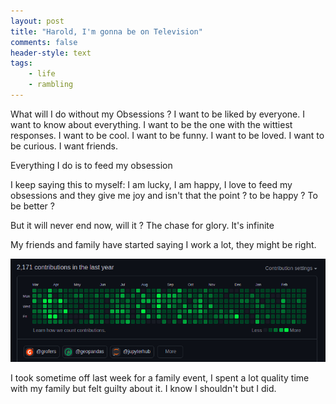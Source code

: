 ```yaml
---
layout: post
title: "Harold, I'm gonna be on Television"
comments: false
header-style: text
tags:
    - life
    - rambling
---
```


What will I do without my Obsessions ? I want to be liked by everyone. I want to know about everything. I want to be the one with the wittiest responses. I want to be cool. I want to be funny. I want to be loved. I want to be curious. I want friends.

Everything I do is to feed my obsession

I keep saying this to myself: I am lucky, I am happy, I love to feed my obsessions and they give me joy and isn't that the point ? to be happy ? To be better ?

But it will never end now, will it ? The chase for glory. It's infinite

My friends and family have started saying I work a lot, they might be right.

![Ham](/img/in-post/github-contributions.png)

I took sometime off last week for a family event, I spent a lot quality time with my family but felt guilty about it. I know I shouldn't but I did. 